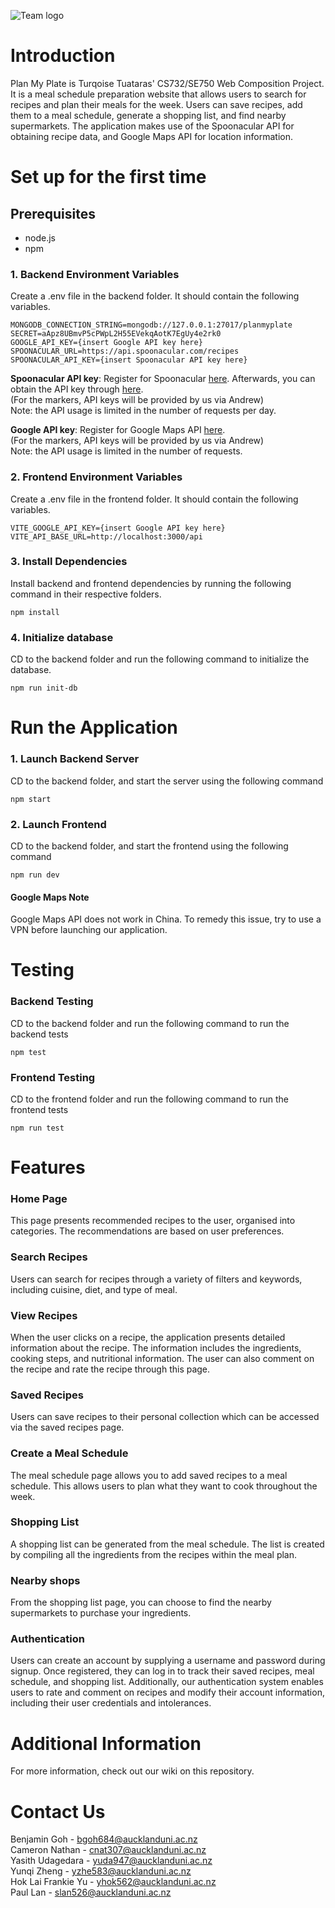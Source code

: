 ![Team logo](https://user-images.githubusercontent.com/53165831/226262458-54f18685-671f-4e17-bc16-372b11524e07.png)


# Introduction

Plan My Plate is Turqoise Tuataras' CS732/SE750 Web Composition Project. 
It is a meal schedule preparation website that allows users to search for recipes and plan their meals for the week. 
Users can save recipes, add them to a meal schedule, generate a shopping list, and find nearby supermarkets.
The application makes use of the Spoonacular API for obtaining recipe data, and Google Maps API for location information.

# Set up for the first time

## Prerequisites

- node.js
- npm

### 1. Backend Environment Variables
Create a .env file in the backend folder. It should contain the following variables.

    MONGODB_CONNECTION_STRING=mongodb://127.0.0.1:27017/planmyplate  
    SECRET=aApz8UBmvP5cPWpL2H55EVekqAotK7EgUy4e2rk0  
    GOOGLE_API_KEY={insert Google API key here}  
    SPOONACULAR_URL=https://api.spoonacular.com/recipes  
    SPOONACULAR_API_KEY={insert Spoonacular API key here}

**Spoonacular API key**: Register for Spoonacular [here](https://spoonacular.com/food-api/console#Dashboard). 
Afterwards, you can obtain the API key through [here](https://spoonacular.com/food-api/console#Profile).
<br> (For the markers, API keys will be provided by us via Andrew)
<br> Note: the API usage is limited in the number of requests per day.


**Google API key**: Register for Google Maps API [here](https://developers.google.com/maps/documentation/javascript/get-api-key).
<br> (For the markers, API keys will be provided by us via Andrew)
<br> Note: the API usage is limited in the number of requests.

### 2. Frontend Environment Variables
Create a .env file in the frontend folder. It should contain the following variables.

    VITE_GOOGLE_API_KEY={insert Google API key here}  
    VITE_API_BASE_URL=http://localhost:3000/api

### 3. Install Dependencies
Install backend and frontend dependencies by running the following command in their respective folders.
```
npm install
```

### 4. Initialize database
CD to the backend folder and run the following command to initialize the database.
```
npm run init-db
```

# Run the Application

### 1. Launch Backend Server  
CD to the backend folder, and start the server using the following command
```
npm start
```
### 2. Launch Frontend
CD to the backend folder, and start the frontend using the following command
```
npm run dev
```
#### Google Maps Note
Google Maps API does not work in China. To remedy this issue, try to use a VPN before launching our application.


# Testing

### Backend Testing
CD to the backend folder and run the following command to run the backend tests
```
npm test
```
### Frontend Testing
CD to the frontend folder and run the following command to run the frontend tests
```
npm run test
```


# Features
### Home Page
This page presents recommended recipes to the user, organised into categories. 
The recommendations are based on user preferences.
### Search Recipes
Users can search for recipes through a variety of filters and keywords, including cuisine, diet, and type of meal.
### View Recipes
When the user clicks on a recipe, the application presents detailed information about the recipe. 
The information includes the ingredients, cooking steps, and nutritional information. 
The user can also comment on the recipe and rate the recipe through this page.
### Saved Recipes
Users can save recipes to their personal collection which can be accessed via the saved recipes page. 
### Create a Meal Schedule
The meal schedule page allows you to add saved recipes to a meal schedule. 
This allows users to plan what they want to cook throughout the week.
### Shopping List
A shopping list can be generated from the meal schedule. 
The list is created by compiling all the ingredients from the recipes within the meal plan.
### Nearby shops
From the shopping list page, you can choose to find the nearby supermarkets to purchase your ingredients.
### Authentication
Users can create an account by supplying a username and password during signup. Once registered, they can log in to track their saved recipes, meal schedule, and shopping list. Additionally, our authentication system enables users to rate and comment on recipes and modify their account information, including their user credentials and intolerances. 


# Additional Information
For more information, check out our wiki on this repository.

# Contact Us
Benjamin Goh        - bgoh684@aucklanduni.ac.nz  
Cameron Nathan      - cnat307@aucklanduni.ac.nz  
Yasith Udagedara    - yuda947@aucklanduni.ac.nz  
Yunqi Zheng         - yzhe583@aucklanduni.ac.nz  
Hok Lai Frankie Yu  - yhok562@aucklanduni.ac.nz  
Paul Lan            - slan526@aucklanduni.ac.nz

